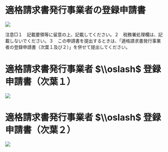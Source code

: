 # 適格請求書発行事業者の登録申請書

![](https://www.nta.go.jp/tmp/5b53f13f-c257-424c-9b21-1507fe0726fe/images/391e1d2e2ac2086c68ba629c0dc9012652d1e1db59d14b71de96abd75fbc847e.jpg)

注意□１　記載要領等に留意の上、記載してください。２　税務署処理欄は、記載しないでください。３　この申請書を提出するときは、「適格請求書発行事業者の登録申請書（次葉１及び２）」を併せて提出してください。

# 適格請求書発行事業者 $\\oslash$ 登録申請書（次葉１）

![](https://www.nta.go.jp/tmp/5b53f13f-c257-424c-9b21-1507fe0726fe/images/bf0941d38336adbb3f749d4fa6e9c3e5e7fc8059720701d6f1391cef8dd6bff6.jpg)

# 適格請求書発行事業者 $\\oslash$ 登録申請書（次葉２）

![](https://www.nta.go.jp/tmp/5b53f13f-c257-424c-9b21-1507fe0726fe/images/df4b0094d43012169d8d1f7e9dd2ef7494fcc27baabdaca48beebf4bff3a0fa2.jpg)